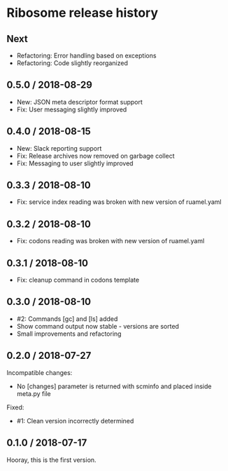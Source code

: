 
# Ribosome release history

## Next
* Refactoring: Error handling based on exceptions
* Refactoring: Code slightly reorganized


## 0.5.0 / 2018-08-29

* New: JSON meta descriptor format support
* Fix: User messaging slightly improved


## 0.4.0 / 2018-08-15

* New: Slack reporting support
* Fix: Release archives now removed on garbage collect
* Fix: Messaging to user slightly improved


## 0.3.3 / 2018-08-10

* Fix: service index reading was broken with new version of ruamel.yaml


## 0.3.2 / 2018-08-10

* Fix: codons reading was broken with new version of ruamel.yaml


## 0.3.1 / 2018-08-10

* Fix: cleanup command in codons template


## 0.3.0 / 2018-08-10

* #2: Commands [gc] and [ls] added
* Show command output now stable - versions are sorted
* Small improvements and refactoring


## 0.2.0 / 2018-07-27

Incompatible changes:
* No [changes] parameter is returned with scminfo and placed inside meta.py file

Fixed:
* #1: Clean version incorrectly determined


## 0.1.0 / 2018-07-17

Hooray, this is the first version.
